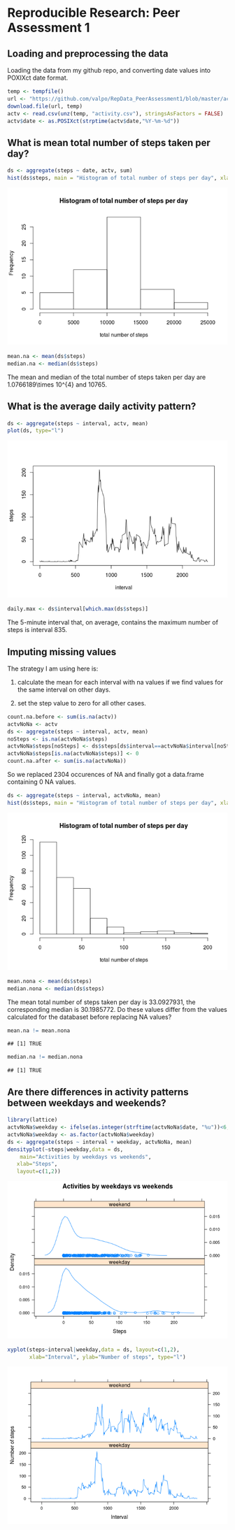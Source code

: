 # Reproducible Research: Peer Assessment 1

## Loading and preprocessing the data
Loading the data from my github repo, and converting date values into POXIXct date format. 

```r
temp <- tempfile()
url <- "https://github.com/valpo/RepData_PeerAssessment1/blob/master/activity.zip?raw=true"
download.file(url, temp)
actv <- read.csv(unz(temp, "activity.csv"), stringsAsFactors = FALSE)
actv$date <- as.POSIXct(strptime(actv$date,"%Y-%m-%d"))
```

## What is mean total number of steps taken per day?

```r
ds <- aggregate(steps ~ date, actv, sum)
hist(ds$steps, main = "Histogram of total number of steps per day", xlab = "total number of steps")
```

![](PA1_template_files/figure-html/unnamed-chunk-2-1.png)

```r
mean.na <- mean(ds$steps)
median.na <- median(ds$steps)
```
The mean and median of the total number of steps taken per day are 1.0766189\times 10^{4} and 
10765.

## What is the average daily activity pattern?

```r
ds <- aggregate(steps ~ interval, actv, mean)
plot(ds, type="l")
```

![](PA1_template_files/figure-html/unnamed-chunk-3-1.png)

```r
daily.max <- ds$interval[which.max(ds$steps)]
```
The 5-minute interval that, on average, contains the maximum number of steps is interval 
835. 

## Imputing missing values
The strategy I am using here is:

1. calculate the mean for each interval with na values if we find values for the same 
   interval on other days. 
   
2. set the step value to zero for all other cases. 


```r
count.na.before <- sum(is.na(actv))
actvNoNa <- actv
ds <- aggregate(steps ~ interval, actv, mean)
noSteps <- is.na(actvNoNa$steps)
actvNoNa$steps[noSteps] <- ds$steps[ds$interval==actvNoNa$interval[noSteps]]
actvNoNa$steps[is.na(actvNoNa$steps)] <- 0
count.na.after <- sum(is.na(actvNoNa))
```
So we replaced 2304 occurences of NA and finally got a data.frame containing
0 NA values. 


```r
ds <- aggregate(steps ~ interval, actvNoNa, mean)
hist(ds$steps, main = "Histogram of total number of steps per day", xlab = "total number of steps")
```

![](PA1_template_files/figure-html/unnamed-chunk-5-1.png)

```r
mean.nona <- mean(ds$steps)
median.nona <- median(ds$steps)
```
The mean total number of steps taken per day is 33.0927931, the corresponding median 
is 30.1985772. Do these values differ from the values calculated for the databaset before 
replacing NA values?

```r
mean.na != mean.nona
```

```
## [1] TRUE
```

```r
median.na != median.nona
```

```
## [1] TRUE
```


## Are there differences in activity patterns between weekdays and weekends?

```r
library(lattice) 
actvNoNa$weekday <- ifelse(as.integer(strftime(actvNoNa$date, "%u"))<6,"weekday","weekend")
actvNoNa$weekday <- as.factor(actvNoNa$weekday)
ds <- aggregate(steps ~ interval + weekday, actvNoNa, mean)
densityplot(~steps|weekday,data = ds, 
  	main="Activities by weekdays vs weekends",
   xlab="Steps", 
   layout=c(1,2))
```

![](PA1_template_files/figure-html/unnamed-chunk-7-1.png)

```r
xyplot(steps~interval|weekday,data = ds, layout=c(1,2), 
       xlab="Interval", ylab="Number of steps", type="l")
```

![](PA1_template_files/figure-html/unnamed-chunk-7-2.png)




